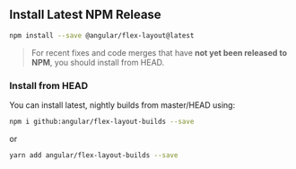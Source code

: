 ## Install Latest NPM Release

```bash
npm install --save @angular/flex-layout@latest
```

> For recent fixes and code merges that have **not yet been released to NPM**, you should install from HEAD.

### Install from HEAD

You can install latest, nightly builds from master/HEAD using:

```bash
npm i github:angular/flex-layout-builds --save
```

or 

```bash
yarn add angular/flex-layout-builds --save
```